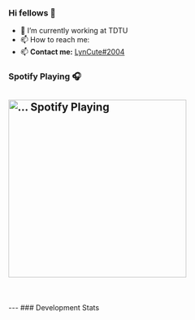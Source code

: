 ### Hi fellows 👋

- 🔭 I’m currently working at TDTU
- 📫 How to reach me: 
- 📫 **Contact me:** [LynCute#2004](https://discordapp.com/users/573805531773272064)


### Spotify Playing 🎧
[<img src="https://spotify-readme-git-master-maoleng.vercel.app/api/spotify-playing" alt="... Spotify Playing" width="350" />](https://open.spotify.com/user/...)
---
<br>
<br>
---
### Development Stats
<!--START_SECTION:waka-->

<!--END_SECTION:waka-->
